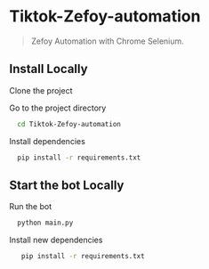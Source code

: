 # Tiktok-Zefoy-automation
> Zefoy Automation with Chrome Selenium.




## Install Locally

Clone the project


Go to the project directory

```bash
  cd Tiktok-Zefoy-automation
```

Install dependencies

```bash
  pip install -r requirements.txt
```

## Start the bot Locally

Run the bot

```bash
  python main.py
```


Install new dependencies

```bash
   pip install -r requirements.txt
```
